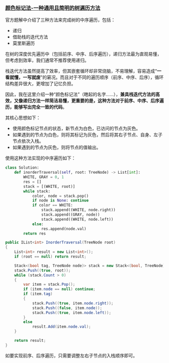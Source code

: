 ### [颜色标记法-一种通用且简明的树遍历方法](https://leetcode.cn/problems/binary-tree-inorder-traversal/solutions/25220/yan-se-biao-ji-fa-yi-chong-tong-yong-qie-jian-ming/)

官方题解中介绍了三种方法来完成树的中序遍历，包括：

- 递归
- 借助栈的迭代方法
- 莫里斯遍历

在树的深度优先遍历中（包括前序、中序、后序遍历），递归方法最为直观易懂，但考虑到效率，我们通常不推荐使用递归。

栈迭代方法虽然提高了效率，但其嵌套循环却非常烧脑，不易理解，容易造成“**一看就懂，一写就废**”的窘况。而且对于不同的遍历顺序（前序、中序、后序），循环结构差异很大，更增加了记忆负担。

因此，我在这里介绍一种“颜色标记法”（瞎起的名字……），**兼具栈迭代方法的高效，又像递归方法一样简洁易懂，更重要的是，这种方法对于前序、中序、后序遍历，能够写出完全一致的代码**。

其核心思想如下：

- 使用颜色标记节点的状态，新节点为白色，已访问的节点为灰色。
- 如果遇到的节点为白色，则将其标记为灰色，然后将其右子节点、自身、左子节点依次入栈。
- 如果遇到的节点为灰色，则将节点的值输出。

使用这种方法实现的中序遍历如下：

```python
class Solution:
    def inorderTraversal(self, root: TreeNode) -> List[int]:
        WHITE, GRAY = 0, 1
        res = []
        stack = [(WHITE, root)]
        while stack:
            color, node = stack.pop()
            if node is None: continue
            if color == WHITE:
                stack.append((WHITE, node.right))
                stack.append((GRAY, node))
                stack.append((WHITE, node.left))
            else:
                res.append(node.val)
        return res
```

```csharp
public IList<int> InorderTraversal(TreeNode root)
{
    List<int> result = new List<int>();
    if (root == null) return result;

    Stack<(bool tag, TreeNode node)> stack = new Stack<(bool, TreeNode)>();  // true:白色, false:灰色
    stack.Push((true, root));
    while (stack.Count > 0)
    {
        var item = stack.Pop();
        if (item.node == null) continue;
        if (item.tag)
        {
            stack.Push((true, item.node.right));
            stack.Push((false, item.node));
            stack.Push((true, item.node.left));
        }
        else
            result.Add(item.node.val);
    }

    return result;
}
```

如要实现前序、后序遍历，只需要调整左右子节点的入栈顺序即可。
